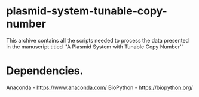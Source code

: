 # plasmid-system-tunable-copy-number

This archive contains all the scripts needed to process the data presented in the manuscript titled ''A Plasmid System with Tunable Copy Number''

# Dependencies.
Anaconda - https://www.anaconda.com/
BioPython - https://biopython.org/

